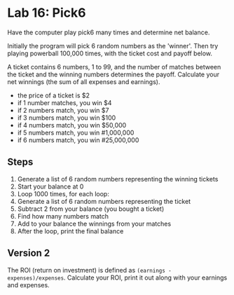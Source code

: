 # Lab 16: Pick6

Have the computer play pick6 many times and determine net balance.

Initially the program will pick 6 random numbers as the 'winner'. Then try playing powerball 100,000 times, with the ticket cost and payoff below.

A ticket contains 6 numbers, 1 to 99, and the number of matches between the ticket and the winning numbers determines the payoff. Calculate your net winnings (the sum of all expenses and earnings).

- the price of a ticket is $2
- if 1 number matches, you win $4
- if 2 numbers match, you win $7
- if 3 numbers match, you win $100
- if 4 numbers match, you win $50,000
- if 5 numbers match, you win #1,000,000
- if 6 numbers match, you win #25,000,000


## Steps

1. Generate a list of 6 random numbers representing the winning tickets
2. Start your balance at 0
2. Loop 1000 times, for each loop:
3. Generate a list of 6 random numbers representing the ticket
4. Subtract 2 from your balance (you bought a ticket)
5. Find how many numbers match 
6. Add to your balance the winnings from your matches
7. After the loop, print the final balance

## Version 2

The ROI (return on investment) is defined as `(earnings - expenses)/expenses`. Calculate your ROI, print it out along with your earnings and expenses.